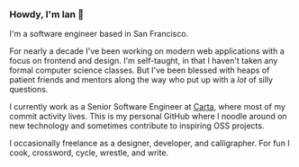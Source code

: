 ### Howdy, I'm Ian 👋

I'm a software engineer based in San Francisco.

For nearly a decade I've been working on modern web applications with a focus on frontend and design. I'm self-taught, in that I haven't taken any formal computer science classes. But I've been blessed with heaps of patient friends and mentors along the way who put up with a _lot_ of silly questions.

I currently work as a Senior Software Engineer at [Carta](https://tribecap.co/1-trillion-in-equity-how-carta-is-set-to-unlock-the-private-markets/), where most of my commit activity lives. This is my personal GitHub where I noodle around on new technology and sometimes contribute to inspiring OSS projects.

I occasionally freelance as a designer, developer, and calligrapher. For fun I cook, crossword, cycle, wrestle, and write.
